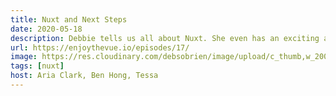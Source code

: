 ```yaml
---
title: Nuxt and Next Steps
date: 2020-05-18
description: Debbie tells us all about Nuxt. She even has an exciting announcement about a new release coming soon with Markdown in Nuxt that has the panel super excited! There is talk about WordPress Headless CMS and Wiziwig.
url: https://enjoythevue.io/episodes/17/
image: https://res.cloudinary.com/debsobrien/image/upload/c_thumb,w_200,g_face,fl_lossy,f_auto/v1607250348/debbie.codes/podcasts/enjoy-the-vue_y0yr03.png
tags: [nuxt]
host: Aria Clark, Ben Hong, Tessa
---
```

